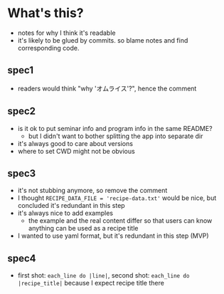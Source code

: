 # What's this?

- notes for why I think it's readable
- it's likely to be glued by commits. so blame notes and find corresponding code.

## spec1

- readers would think "why 'オムライス'?", hence the comment

## spec2

- is it ok to put seminar info and program info in the same README?
  - but I didn't want to bother splitting the app into separate dir
- it's always good to care about versions
- where to set CWD might not be obvious

## spec3

- it's not stubbing anymore, so remove the comment
- I thought `RECIPE_DATA_FILE = 'recipe-data.txt'` would be nice, but concluded it's redundant in this step
- it's always nice to add examples
  - the example and the real content differ so that users can know anything can be used as a recipe title
- I wanted to use yaml format, but it's redundant in this step (MVP)

## spec4

- first shot: `each_line do |line|`, second shot: `each_line do |recipe_title|` because I expect recipe title there
